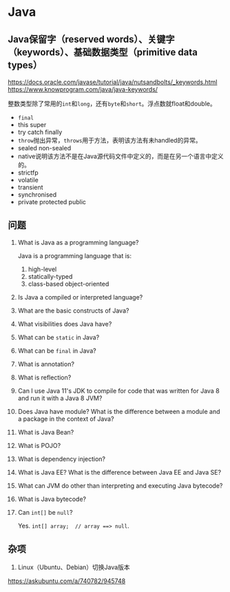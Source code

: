 # Java

## Java保留字（reserved words）、关键字（keywords）、基础数据类型（primitive data types）

<https://docs.oracle.com/javase/tutorial/java/nutsandbolts/_keywords.html>
<https://www.knowprogram.com/java/java-keywords/>

整数类型除了常用的`int`和`long`，还有`byte`和`short`。浮点数就float和double。

- `final`
- this super  
- try catch finally
- `throw`抛出异常，`throws`用于方法，表明该方法有未handled的异常。
- sealed non-sealed
- native说明该方法不是在Java源代码文件中定义的，而是在另一个语言中定义的。
- strictfp
- volatile
- transient
- synchronised
- private protected public


## 问题

1. What is Java as a programming language?

   Java is a programming language that is:
    
   1. high-level
   2. statically-typed
   3. class-based object-oriented

1. Is Java a compiled or interpreted language?

1. What are the basic constructs of Java?

1. What visibilities does Java have?

1. What can be `static` in Java?

1. What can be `final` in Java?

1. What is annotation?

1. What is reflection?

1. Can I use Java 11's JDK to compile for code that was written for Java 8 and run it with a Java 8 JVM?

1. Does Java have module? What is the difference between a module and a package in the context of Java?

1. What is Java Bean?

1. What is POJO?

1. What is dependency injection?

1. What is Java EE? What is the difference between Java EE and Java SE?

1. What can JVM do other than interpreting and executing Java bytecode?

1. What is Java bytecode?

1. Can `int[]` be `null`?

   Yes. `int[] array;  // array ==> null`.


## 杂项

1. Linux（Ubuntu、Debian）切换Java版本

<https://askubuntu.com/a/740782/945748>
